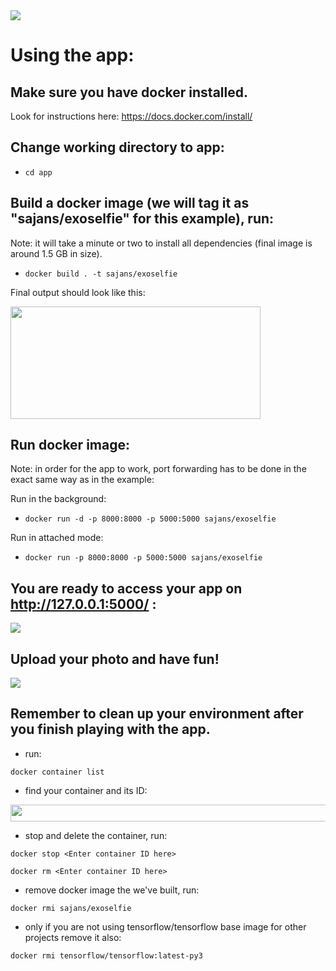 <img src="https://i.imgur.com/24ebrZ1.png" />

# Using the app:

## Make sure you have docker installed.

Look for instructions here: https://docs.docker.com/install/

## Change working directory to app:

- ```cd app```

## Build a docker image (we will tag it as "sajans/exoselfie" for this example), run:

Note: it will take a minute or two to install all dependencies (final image is around 1.5 GB in size).

- ```docker build . -t sajans/exoselfie```

Final output should look like this:

<img src="https://i.imgur.com/NcXupMP.png"  width="400" height="180" />

## Run docker image:

Note: in order for the app to work, port forwarding has to be done in the exact same way as in the example:

Run in the background:
- ```docker run -d -p 8000:8000 -p 5000:5000 sajans/exoselfie```

Run in attached mode:
- ```docker run -p 8000:8000 -p 5000:5000 sajans/exoselfie```

## You are ready to access your app on http://127.0.0.1:5000/ :

<img src="https://i.imgur.com/Z9wAToG.jpg"  />

## Upload your photo and have fun!

<img src="https://i.imgur.com/wKXaBLE.jpg"  />

## Remember to clean up your environment after you finish playing with the app.

- run:

```docker container list```

- find your container and its ID:

<img src="https://i.imgur.com/tWiie7A.png"  width="1200" height="27" />

- stop and delete the container, run:

```docker stop <Enter container ID here>```

```docker rm <Enter container ID here>```

- remove docker image the we've built, run:

```docker rmi sajans/exoselfie```

- only if you are not using tensorflow/tensorflow base image for other projects remove it also:

```docker rmi tensorflow/tensorflow:latest-py3```
